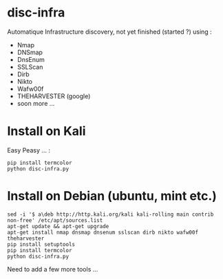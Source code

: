 # disc-infra
Automatique Infrastructure discovery, not yet finished (started ?) using :

- Nmap
- DNSmap
- DnsEnum
- SSLScan
- Dirb
- Nikto
- Wafw00f
- THEHARVESTER (google)
- soon more ...


#  Install on Kali 

Easy Peasy ... :

```shell
pip install termcolor
python disc-infra.py
```
# Install on Debian (ubuntu, mint etc.)
```shell
sed -i '$ a\deb http://http.kali.org/kali kali-rolling main contrib non-free' /etc/apt/sources.list
apt-get update && apt-get upgrade
apt-get install nmap dnsmap dnsenum sslscan dirb nikto wafw00f theharvester
pip install setuptools
pip install termcolor
python disc-infra.py
```

Need to add a few more tools ...
